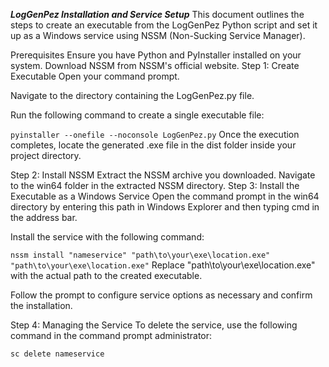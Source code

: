 ***LogGenPez Installation and Service Setup***
This document outlines the steps to create an executable from the LogGenPez Python script and set it up as a Windows service using NSSM (Non-Sucking Service Manager).

Prerequisites
Ensure you have Python and PyInstaller installed on your system.
Download NSSM from NSSM's official website.
Step 1: Create Executable
Open your command prompt.

Navigate to the directory containing the LogGenPez.py file.

Run the following command to create a single executable file:


```pyinstaller --onefile --noconsole LogGenPez.py```
Once the execution completes, locate the generated .exe file in the dist folder inside your project directory.

Step 2: Install NSSM
Extract the NSSM archive you downloaded.
Navigate to the win64 folder in the extracted NSSM directory.
Step 3: Install the Executable as a Windows Service
Open the command prompt in the win64 directory by entering this path in Windows Explorer and then typing cmd in the address bar.

Install the service with the following command:

```nssm install "nameservice" "path\to\your\exe\location.exe" "path\to\your\exe\location.exe"```
Replace "path\to\your\exe\location.exe" with the actual path to the created executable.

Follow the prompt to configure service options as necessary and confirm the installation.

Step 4: Managing the Service
To delete the service, use the following command in the command prompt administrator:

```sc delete nameservice```
